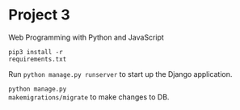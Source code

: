 # Project 3

Web Programming with Python and JavaScript

<code class="highlighter-rouge">pip3 install -r requirements.txt</code>

Run <code class="highlighter-rouge">python manage.py runserver</code> to start up the Django application.

<code class="highlighter-rouge">python manage.py makemigrations/migrate</code> to make changes to DB.